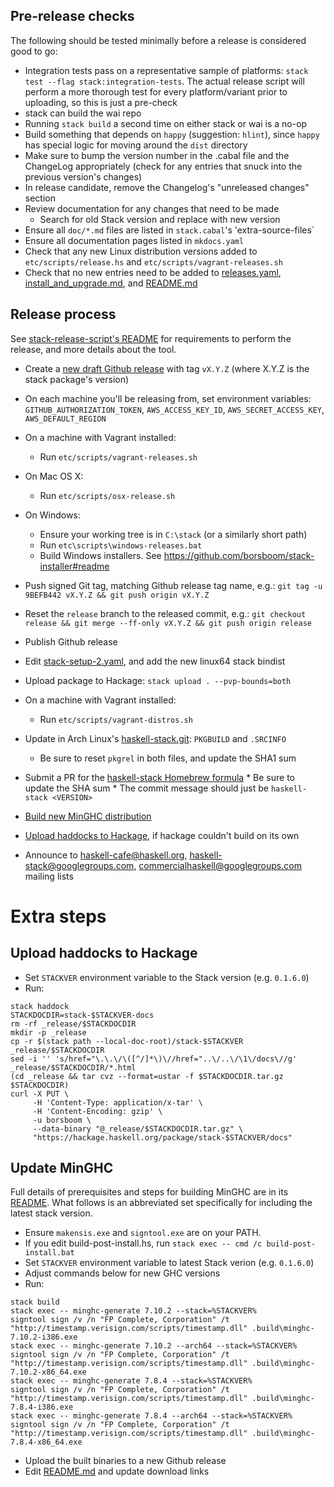 ## Pre-release checks

The following should be tested minimally before a release is considered good
to go:

* Integration tests pass on a representative sample of platforms: `stack test
  --flag stack:integration-tests`. The actual release script will perform a more
  thorough test for every platform/variant prior to uploading, so this is just a
  pre-check
* stack can build the wai repo
* Running `stack build` a second time on either stack or wai is a no-op
* Build something that depends on `happy` (suggestion: `hlint`), since `happy`
  has special logic for moving around the `dist` directory
* Make sure to bump the version number in the .cabal file and the ChangeLog
  appropriately (check for any entries that snuck into the previous version's
  changes)
* In release candidate, remove the Changelog's "unreleased changes" section
* Review documentation for any changes that need to be made
    * Search for old Stack version and replace with new version
* Ensure all `doc/*.md` files are listed in `stack.cabal`'s 'extra-source-files`
* Ensure all documentation pages listed in `mkdocs.yaml`
* Check that any new Linux distribution versions added to
  `etc/scripts/release.hs` and `etc/scripts/vagrant-releases.sh`
* Check that no new entries need to be added to
  [releases.yaml](https://github.com/fpco/stackage-content/blob/master/stack/releases.yaml),
  [install_and_upgrade.md](https://github.com/commercialhaskell/stack/blob/master/doc/install_and_upgrade.md),
  and
  [README.md](https://github.com/commercialhaskell/stack/blob/master/README.md)

## Release process

See
[stack-release-script's README](https://github.com/commercialhaskell/stack/blob/master/etc/scripts/README.md#prerequisites)
for requirements to perform the release, and more details about the tool.

* Create a
  [new draft Github release](https://github.com/commercialhaskell/stack/releases/new)
  with tag `vX.Y.Z` (where X.Y.Z is the stack package's version)

* On each machine you'll be releasing from, set environment variables:
  `GITHUB_AUTHORIZATION_TOKEN`, `AWS_ACCESS_KEY_ID`, `AWS_SECRET_ACCESS_KEY`,
  `AWS_DEFAULT_REGION`

* On a machine with Vagrant installed:
    * Run `etc/scripts/vagrant-releases.sh`

* On Mac OS X:
    * Run `etc/scripts/osx-release.sh`

* On Windows:
    * Ensure your working tree is in `C:\stack` (or a similarly short path)
    * Run `etc\scripts\windows-releases.bat`
    * Build Windows installers.  See https://github.com/borsboom/stack-installer#readme

* Push signed Git tag, matching Github release tag name, e.g.: `git tag -u
  9BEFB442 vX.Y.Z && git push origin vX.Y.Z`

* Reset the `release` branch to the released commit, e.g.: `git checkout release
  && git merge --ff-only vX.Y.Z && git push origin release`

* Publish Github release

* Edit
  [stack-setup-2.yaml](https://github.com/fpco/stackage-content/blob/master/stack/stack-setup-2.yaml),
  and add the new linux64 stack bindist

* Upload package to Hackage: `stack upload . --pvp-bounds=both`

* On a machine with Vagrant installed:
    * Run `etc/scripts/vagrant-distros.sh`

* Update in Arch Linux's
  [haskell-stack.git](ssh+git://aur@aur.archlinux.org/haskell-stack.git):
  `PKGBUILD` and `.SRCINFO`
    * Be sure to reset `pkgrel` in both files, and update the SHA1 sum

* Submit a PR for the
  [haskell-stack Homebrew formula](https://github.com/Homebrew/homebrew/blob/master/Library/Formula/haskell-stack.rb)
      * Be sure to update the SHA sum
      * The commit message should just be `haskell-stack <VERSION>`

* [Build new MinGHC distribution](#build_minghc)

* [Upload haddocks to Hackage](#upload_haddocks), if hackage couldn't build on its own

* Announce to haskell-cafe@haskell.org, haskell-stack@googlegroups.com,
  commercialhaskell@googlegroups.com mailing lists

# Extra steps

## Upload haddocks to Hackage <a name="upload_haddocks"></a>

* Set `STACKVER` environment variable to the Stack version (e.g. `0.1.6.0`)
* Run:

```
stack haddock
STACKDOCDIR=stack-$STACKVER-docs
rm -rf _release/$STACKDOCDIR
mkdir -p _release
cp -r $(stack path --local-doc-root)/stack-$STACKVER _release/$STACKDOCDIR
sed -i '' 's/href="\.\.\/\([^/]*\)\//href="..\/..\/\1\/docs\//g' _release/$STACKDOCDIR/*.html
(cd _release && tar cvz --format=ustar -f $STACKDOCDIR.tar.gz $STACKDOCDIR)
curl -X PUT \
     -H 'Content-Type: application/x-tar' \
     -H 'Content-Encoding: gzip' \
     -u borsboom \
     --data-binary "@_release/$STACKDOCDIR.tar.gz" \
     "https://hackage.haskell.org/package/stack-$STACKVER/docs"
```

## Update MinGHC <a name="build_minghc"></a>

Full details of prerequisites and steps for building MinGHC are in its
[README](https://github.com/fpco/minghc#building-installers). What follows is an
abbreviated set specifically for including the latest stack version.

* Ensure `makensis.exe` and `signtool.exe` are on your PATH.
* If you edit build-post-install.hs, run `stack exec -- cmd /c build-post-install.bat`
* Set `STACKVER` environment variable to latest Stack verion (e.g. `0.1.6.0`)
* Adjust commands below for new GHC versions
* Run:

```
stack build
stack exec -- minghc-generate 7.10.2 --stack=%STACKVER%
signtool sign /v /n "FP Complete, Corporation" /t "http://timestamp.verisign.com/scripts/timestamp.dll" .build\minghc-7.10.2-i386.exe
stack exec -- minghc-generate 7.10.2 --arch64 --stack=%STACKVER%
signtool sign /v /n "FP Complete, Corporation" /t "http://timestamp.verisign.com/scripts/timestamp.dll" .build\minghc-7.10.2-x86_64.exe
stack exec -- minghc-generate 7.8.4 --stack=%STACKVER%
signtool sign /v /n "FP Complete, Corporation" /t "http://timestamp.verisign.com/scripts/timestamp.dll" .build\minghc-7.8.4-i386.exe
stack exec -- minghc-generate 7.8.4 --arch64 --stack=%STACKVER%
signtool sign /v /n "FP Complete, Corporation" /t "http://timestamp.verisign.com/scripts/timestamp.dll" .build\minghc-7.8.4-x86_64.exe
```

* Upload the built binaries to a new Github release
* Edit [README.md](https://github.com/fpco/minghc/blob/master/README.md#using-the-installer) and update download links
